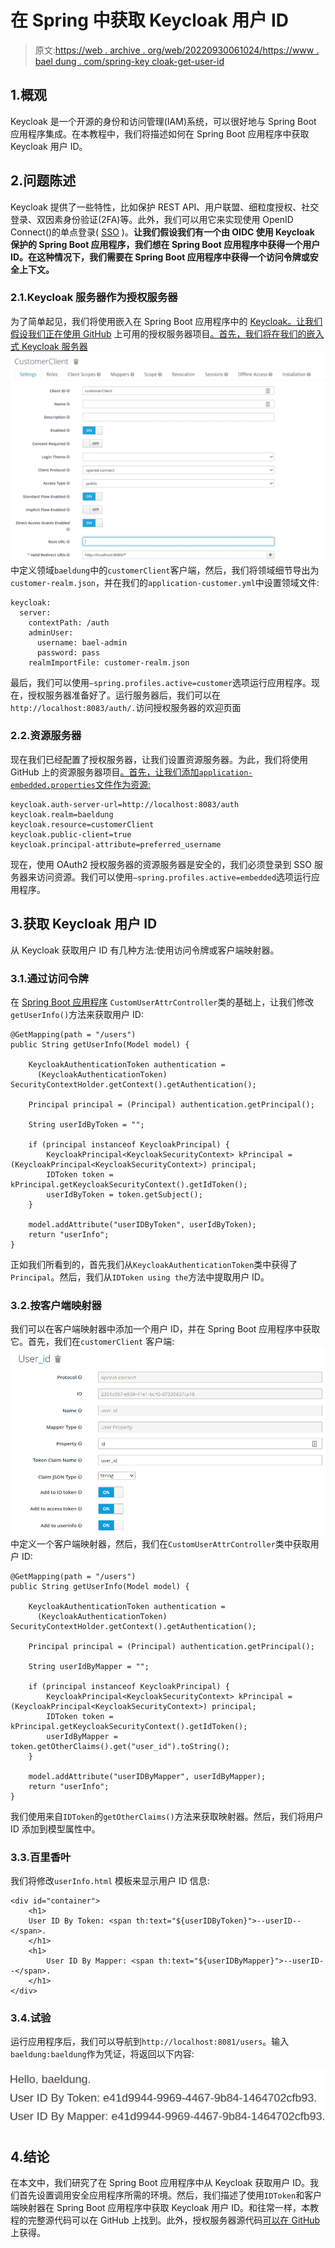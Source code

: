 # 在 Spring 中获取 Keycloak 用户 ID

> 原文:[https://web . archive . org/web/20220930061024/https://www . bael dung . com/spring-key cloak-get-user-id](https://web.archive.org/web/20220930061024/https://www.baeldung.com/spring-keycloak-get-user-id)

## 1.概观

Keycloak 是一个开源的身份和访问管理(IAM)系统，可以很好地与 Spring Boot 应用程序集成。在本教程中，我们将描述如何在 Spring Boot 应用程序中获取 Keycloak 用户 ID。

## 2.问题陈述

Keycloak 提供了一些特性，比如保护 REST API、用户联盟、细粒度授权、社交登录、双因素身份验证(2FA)等。此外，我们可以用它来实现使用 OpenID Connect()的单点登录( [SSO](/web/20220811170118/https://www.baeldung.com/java-sso-solutions) )。**让我们假设我们有一个由 OIDC 使用 Keycloak 保护的 Spring Boot 应用程序，我们想在 Spring Boot 应用程序中获得一个用户 ID。在这种情况下，我们需要在 Spring Boot 应用程序中获得一个访问令牌或安全上下文。**

### 2.1.Keycloak 服务器作为授权服务器

为了简单起见，我们将使用嵌入在 Spring Boot 应用程序中的 [Keycloak。让我们假设我们正在使用 GitHub](/web/20220811170118/https://www.baeldung.com/keycloak-embedded-in-spring-boot-app) 上可用的授权服务器项目[。首先，我们将在我们的嵌入式 Keycloak 服务器](https://web.archive.org/web/20220811170118/https://github.com/Baeldung/spring-security-oauth/tree/master/oauth-resource-server/authorization-server) [![](img/c946eac2d2043de44afb9bffb024116c.png)](/web/20220811170118/https://www.baeldung.com/wp-content/uploads/2022/05/keycloak-spring-boot.png) 中定义领域`baeldung`中的`customerClient`客户端，然后，我们将领域细节导出为`customer-realm.json`，并在我们的`application-customer.yml`中设置领域文件:

```
keycloak:
  server:
    contextPath: /auth
    adminUser:
      username: bael-admin
      password: pass
    realmImportFile: customer-realm.json
```

最后，我们可以使用`–spring.profiles.active=customer`选项运行应用程序。现在，授权服务器准备好了。运行服务器后，我们可以在`http://localhost:8083/auth/.`访问授权服务器的欢迎页面

### 2.2.资源服务器

现在我们已经配置了授权服务器，让我们设置资源服务器。为此，我们将使用 GitHub 上的资源服务器项目[。首先，让我们添加`application-embedded.properties`文件作为资源:](/web/20220811170118/https://www.baeldung.com/spring-boot-keycloak)

```
keycloak.auth-server-url=http://localhost:8083/auth
keycloak.realm=baeldung
keycloak.resource=customerClient
keycloak.public-client=true
keycloak.principal-attribute=preferred_username
```

现在，使用 OAuth2 授权服务器的资源服务器是安全的，我们必须登录到 SSO 服务器来访问资源。我们可以使用`–spring.profiles.active=embedded`选项运行应用程序。

## 3.获取 Keycloak 用户 ID

从 Keycloak 获取用户 ID 有几种方法:使用访问令牌或客户端映射器。

### 3.1.通过访问令牌

在 [Spring Boot 应用程序](/web/20220811170118/https://www.baeldung.com/keycloak-custom-user-attributes) `CustomUserAttrController`类的基础上，让我们修改`getUserInfo()`方法来获取用户 ID:

```
@GetMapping(path = "/users")
public String getUserInfo(Model model) {

    KeycloakAuthenticationToken authentication = 
      (KeycloakAuthenticationToken) SecurityContextHolder.getContext().getAuthentication();

    Principal principal = (Principal) authentication.getPrincipal();

    String userIdByToken = "";

    if (principal instanceof KeycloakPrincipal) {
        KeycloakPrincipal<KeycloakSecurityContext> kPrincipal = (KeycloakPrincipal<KeycloakSecurityContext>) principal;
        IDToken token = kPrincipal.getKeycloakSecurityContext().getIdToken();
        userIdByToken = token.getSubject();
    }

    model.addAttribute("userIDByToken", userIdByToken);
    return "userInfo";
} 
```

正如我们所看到的，首先我们从`KeycloakAuthenticationToken`类中获得了`Principal`。然后，我们从`IDToken using the`方法中提取用户 ID。

### 3.2.按客户端映射器

我们可以在客户端映射器中添加一个用户 ID，并在 Spring Boot 应用程序中获取它。首先，我们在`customerClient` 客户端: [![](img/e75b95592787b36d6d0f02b5fa31f229.png)](/web/20220811170118/https://www.baeldung.com/wp-content/uploads/2022/05/keycloak-spring-boot-2.png) 中定义一个客户端映射器，然后，我们在`CustomUserAttrController`类中获取用户 ID:

```
@GetMapping(path = "/users")
public String getUserInfo(Model model) {

    KeycloakAuthenticationToken authentication = 
      (KeycloakAuthenticationToken) SecurityContextHolder.getContext().getAuthentication();

    Principal principal = (Principal) authentication.getPrincipal();

    String userIdByMapper = "";

    if (principal instanceof KeycloakPrincipal) {
        KeycloakPrincipal<KeycloakSecurityContext> kPrincipal = (KeycloakPrincipal<KeycloakSecurityContext>) principal;
        IDToken token = kPrincipal.getKeycloakSecurityContext().getIdToken();
        userIdByMapper = token.getOtherClaims().get("user_id").toString();
    }

    model.addAttribute("userIDByMapper", userIdByMapper);
    return "userInfo";
} 
```

我们使用来自`IDToken`的`getOtherClaims()`方法来获取映射器。然后，我们将用户 ID 添加到模型属性中。

### 3.3.百里香叶

我们将修改`userInfo.html` 模板来显示用户 ID 信息:

```
<div id="container">
    <h1>
	User ID By Token: <span th:text="${userIDByToken}">--userID--</span>.
    </h1>
    <h1>
        User ID By Mapper: <span th:text="${userIDByMapper}">--userID--</span>.
    </h1>
</div>
```

### 3.4.试验

运行应用程序后，我们可以导航到`http://localhost:8081/users`。输入`baeldung:baeldung`作为凭证，将返回以下内容:

[![](img/2f105f1a7ad6f8fc0530175fbe9d080b.png)](/web/20220811170118/https://www.baeldung.com/wp-content/uploads/2022/05/keycloak-spring-boot-3.png)

## 4.结论

在本文中，我们研究了在 Spring Boot 应用程序中从 Keycloak 获取用户 ID。我们首先设置调用安全应用程序所需的环境。然后，我们描述了使用`IDToken`和客户端映射器在 Spring Boot 应用程序中获取 Keycloak 用户 ID。和往常一样，本教程的完整源代码可以在 GitHub 上找到。此外，授权服务器源代码[可以在 GitHub](https://web.archive.org/web/20220811170118/https://github.com/Baeldung/spring-security-oauth/tree/master/oauth-resource-server/authorization-server) 上获得。